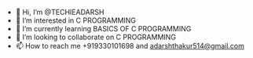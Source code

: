 - 👋 Hi, I’m @TECHIEADARSH
- 👀 I’m interested in C PROGRAMMING
- 🌱 I’m currently learning BASICS OF C PROGRAMMING
- 💞️ I’m looking to collaborate on C PROGRAMMING
- 📫 How to reach me +919330101698 and adarshthakur514@gmail.com

<!---
TECHIEADARSH/TECHIEADARSH is a ✨ special ✨ repository because its `README.md` (this file) appears on your GitHub profile.
You can click the Preview link to take a look at your changes.
--->
